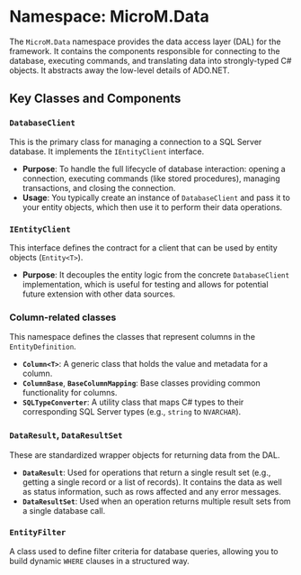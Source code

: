 # Namespace: MicroM.Data

The `MicroM.Data` namespace provides the data access layer (DAL) for the framework. It contains the components responsible for connecting to the database, executing commands, and translating data into strongly-typed C# objects. It abstracts away the low-level details of ADO.NET.

## Key Classes and Components

### `DatabaseClient`
This is the primary class for managing a connection to a SQL Server database. It implements the `IEntityClient` interface.

*   **Purpose**: To handle the full lifecycle of database interaction: opening a connection, executing commands (like stored procedures), managing transactions, and closing the connection.
*   **Usage**: You typically create an instance of `DatabaseClient` and pass it to your entity objects, which then use it to perform their data operations.

### `IEntityClient`
This interface defines the contract for a client that can be used by entity objects (`Entity<T>`).

*   **Purpose**: It decouples the entity logic from the concrete `DatabaseClient` implementation, which is useful for testing and allows for potential future extension with other data sources.

### Column-related classes
This namespace defines the classes that represent columns in the `EntityDefinition`.
*   **`Column<T>`**: A generic class that holds the value and metadata for a column.
*   **`ColumnBase`**, **`BaseColumnMapping`**: Base classes providing common functionality for columns.
*   **`SQLTypeConverter`**: A utility class that maps C# types to their corresponding SQL Server types (e.g., `string` to `NVARCHAR`).

### `DataResult`, `DataResultSet`
These are standardized wrapper objects for returning data from the DAL.

*   **`DataResult`**: Used for operations that return a single result set (e.g., getting a single record or a list of records). It contains the data as well as status information, such as rows affected and any error messages.
*   **`DataResultSet`**: Used when an operation returns multiple result sets from a single database call.

### `EntityFilter`
A class used to define filter criteria for database queries, allowing you to build dynamic `WHERE` clauses in a structured way.
